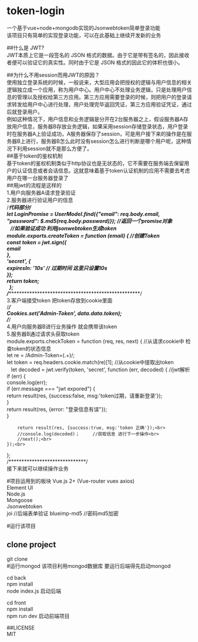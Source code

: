 # token-login
  一个基于vue+node+mongodb实现的Jsonwebtoken简单登录功能<br>
  该项目只有简单的实现登录功能，可以在此基础上继续开发新的业务<br>


##什么是 JWT?<br>
    JWT本质上它是一段签名的 JSON 格式的数据。由于它是带有签名的，因此接收者便可以验证它的真实性。同时由于它是 JSON 格式的因此它的体积也很小。<br>

##为什么不用session而用JWT的原因？<br>
  使用独立登录系统的时候，一般说来，大型应用会把授权的逻辑与用户信息的相关逻辑独立成一个应用，称为用户中心。用户中心不处理业务逻辑，只是处理用户信息的管理以及授权给第三方应用。第三方应用需要登录的时候，则把用户的登录请求转发给用户中心进行处理，用户处理完毕返回凭证，第三方应用验证凭证，通过后就登录用户。<br>
例如这种情况下，用户信息和业务逻辑是分开在2台服务器之上，假设服务器A存放用户信息，服务器B存放业务逻辑，如果采用session存储登录状态，用户登录时在服务器A上验证成功，A服务器保存了session，可是用户接下来的操作是在服务器B上进行，服务器B怎么此时没有session怎么进行判断是哪个用户呢，这种情况下利用session就不是那么方便了。<br>
##基于token的鉴权机制<br>
  基于token的鉴权机制类似于http协议也是无状态的，它不需要在服务端去保留用户的认证信息或者会话信息。这就意味着基于token认证机制的应用不需要去考虑用户在哪一台服务器登录了<br>
##用jwt的流程是这样的<br>
  1.用户向服务器A请求登录验证<br>
  2.服务器进行验证用户的信息<br>
  /**************************代码部分*********************/<br>
    let LoginPromise = UserModel.find({"email": req.body.email, "password": $.md5(req.body.password)});    //返回一个promise对象<br>
    //如果验证成功 利用jsonwebtoken生成token<br>
    module.exports.createToken = function (email) { //创建Token<br>
          const token = jwt.sign({<br>
                  email<br>
              },<br>
              'secret', {<br>
                  expiresIn: '10s' // 过期时间 这里只设置10s<br>
              });<br>
          return token;<br>
    };<br>
/********************************************************/<br>
3.客户端接受token 把token存放到cookie里面<br>
/*******************************************/<br>
  Cookies.set('Admin-Token', data.data.token);<br>
/*******************************************/<br>
4.用户向服务器B进行业务操作 就会携带该token<br>
5.服务器B通过请求头获取token<br>
module.exports.checkToken = function (req, res, next) { //从请求cookie中 检查token的状态信息<br>
    let re = /Admin-Token=(.+)/;<br>
    let token = req.headers.cookie.match(re)[1];    //从cookie中提取出token<br>
    let decoded = jwt.verify(token, 'secret', function (err, decoded) { //jwt解析<br>
        if (err) {<br>
            console.log(err);<br>
            if (err.message === "jwt expored") {<br>
                return result(res, {success:false, msg:'token过期，请重新登录'});<br>
            }<br>
            return result(res, {error: "登录信息有误"});<br>
        }<br>

        return result(res, {success:true, msg:'token 正确'});<br>
        //console.log(decoded)；     //获取信息 进行下一步操作<br>
        //next();<br>
    });<br>
};<br>
/******************************/<br>
接下来就可以继续操作业务<br>



#项目运用到的板块
Vue.js 2+ (Vue-router vuex axios)<br>
Element UI<br>
Node.js <br>
Mongoose<br>
Jsonwebtoken<br>
joi		//后端表单验证
blueimp-md5	//密码md5加密






#运行该项目<br>
## clone project<br>
git clone<br>
#运行mongod 该项目利用mongod数据库 要运行后端得先启动mongod<br>

cd back<br>
npm install<br>
node index.js 启动后端<br>

cd front<br>
npm install <br>
npm run dev 启动前端项目<br>




##LICENSE<br>
MIT<br>































